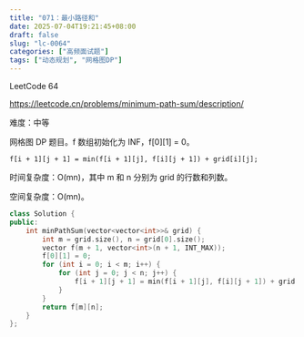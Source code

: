 ```yaml
---
title: "071：最小路径和"
date: 2025-07-04T19:21:45+08:00
draft: false
slug: "lc-0064"
categories: ["高频面试题"]
tags: ["动态规划", "网格图DP"]
---
```


LeetCode 64

https://leetcode.cn/problems/minimum-path-sum/description/

难度：中等

网格图 DP 题目。f 数组初始化为 INF，f[0][1] = 0。

```
f[i + 1][j + 1] = min(f[i + 1][j], f[i][j + 1]) + grid[i][j];
```

时间复杂度：O(mn)，其中 m 和 n 分别为 grid 的行数和列数。

空间复杂度：O(mn)。

<!--more-->

```cpp
class Solution {
public:
    int minPathSum(vector<vector<int>>& grid) {
        int m = grid.size(), n = grid[0].size();
        vector f(m + 1, vector<int>(n + 1, INT_MAX));
        f[0][1] = 0;
        for (int i = 0; i < m; i++) {
            for (int j = 0; j < n; j++) {
                f[i + 1][j + 1] = min(f[i + 1][j], f[i][j + 1]) + grid[i][j];
            }
        }
        return f[m][n];
    }
};
```
